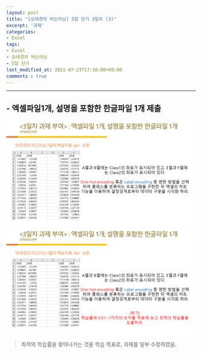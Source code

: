 ```yaml
---
layout: post
title: "[오태경의 머신러닝] 5일 단기 3일차 (3)"
excerpt: '과제'
categories:
- Excel
tags:
- Excel
- 오태경의 머신러닝
- 5일 단기
last_modified_at: 2021-07-23T17:16:00+09:00
comments : true
---
```

<hr>

<h2>- 엑셀파일1개, 설명을 포함한 한글파일 1개 제출</h2>
<div style="text-align: center;">
    <img src="/assets/post-image/Excel-5일-단기-3/슬라이드25.PNG">
</div>
<div style="text-align: center;">
    <img src="/assets/post-image/Excel-5일-단기-3/과제추가.PNG">
</div>

> 최적의 학습률을 찾아나가는 것을 학습 목표로, 과제를 일부 수정하였음.

<br>
